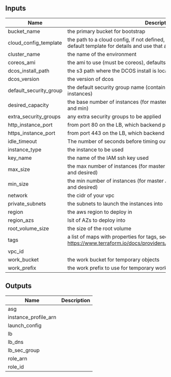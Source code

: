 
## Inputs

| Name | Description | Type | Default | Required |
|------|-------------|:----:|:-----:|:-----:|
| bucket_name | the primary bucket for bootstrap | string | - | yes |
| cloud_config_template | the path to a cloud config, if not defined, uses the default template. See the default template for details and use that as a source for customizations | string | `` | no |
| cluster_name | the name of the environment | string | - | yes |
| coreos_ami | the ami to use (must be coreos), defaults to latest core-os image | string | `` | no |
| dcos_install_path | the s3 path where the DCOS install is located | string | - | yes |
| dcos_version | the version of dcos | string | - | yes |
| default_security_group | the default security group name (contains common settings for all instances) | string | - | yes |
| desired_capacity | the base number of instances (for master ASGs, this MUST agree with max and min) | string | `3` | no |
| extra_security_groups | any extra security groups to be applied | list | `<list>` | no |
| http_instance_port | from port 80 on the LB, which backend port to hit | string | `8480` | no |
| https_instance_port | from port 443 on the LB, which backend port to hit | string | `8443` | no |
| idle_timeout | The number of seconds before timing out idle sockets | string | `60` | no |
| instance_type | the instance to be used | string | `r3.xlarge` | no |
| key_name | the name of the IAM ssh key used | string | - | yes |
| max_size | the max number of instances (for master ASGs, this MUST agree with min and desired) | string | `3` | no |
| min_size | the min number of instances (for master ASGs, this MUST agree with max and desired) | string | `3` | no |
| network | the cidr of your vpc | string | - | yes |
| private_subnets | the subnets to launch the instances into | list | - | yes |
| region | the aws region to deploy in | string | `us-east-1` | no |
| region_azs | lsit of AZs to deploy into | list | `<list>` | no |
| root_volume_size | the size of the root volume | string | `20` | no |
| tags | a list of maps with properties for tags, see https://www.terraform.io/docs/providers/aws/r/autoscaling_group.html#tags | list | `<list>` | no |
| vpc_id |  | string | - | yes |
| work_bucket | the work bucket for temporary objects | string | - | yes |
| work_prefix | the work prefix to use for temporary work objects | string | `work` | no |

## Outputs

| Name | Description |
|------|-------------|
| asg |  |
| instance_profile_arn |  |
| launch_config |  |
| lb |  |
| lb_dns |  |
| lb_sec_group |  |
| role_arn |  |
| role_id |  |

